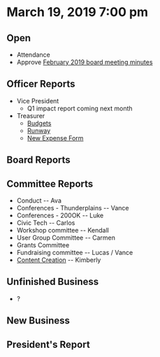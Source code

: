 # March 19, 2019 7:00 pm

## Open
* Attendance
* Approve [February 2019 board meeting minutes](https://github.com/techlahoma/board_meetings/blob/master/2019/02_february_minutes.md)

## Officer Reports
* Vice President
    - Q1 impact report coming next month
* Treasurer
    - [Budgets](https://docs.google.com/spreadsheets/d/1tw-q8jl-9VMMZ2OmxKM6sCq0A82pPU8yLPMsnaI-DGE/edit?usp=sharing)
    - [Runway](https://docs.google.com/spreadsheets/d/1BdSo4lCJLIDFu0a3EfQ3AWu2wgmotYP-qIzIDC4PXsk/edit?usp=sharing)
    - [New Expense Form](https://goo.gl/forms/sO78xtue7NNE8N4C3)
    
## Board Reports

## Committee Reports
* Conduct -- Ava
* Conferences - Thunderplains -- Vance
* Conferences - 200OK -- Luke
* Civic Tech -- Carlos
* Workshop committee -- Kendall
* User Group Committee -- Carmen
* Grants Committee
* Fundraising committee -- Lucas / Vance
* [Content Creation](https://github.com/techlahoma/board_meetings/blob/master/2019/attachments/03_content_creation.md) -- Kimberly

## Unfinished Business
* ?

## New Business


## President's Report 
